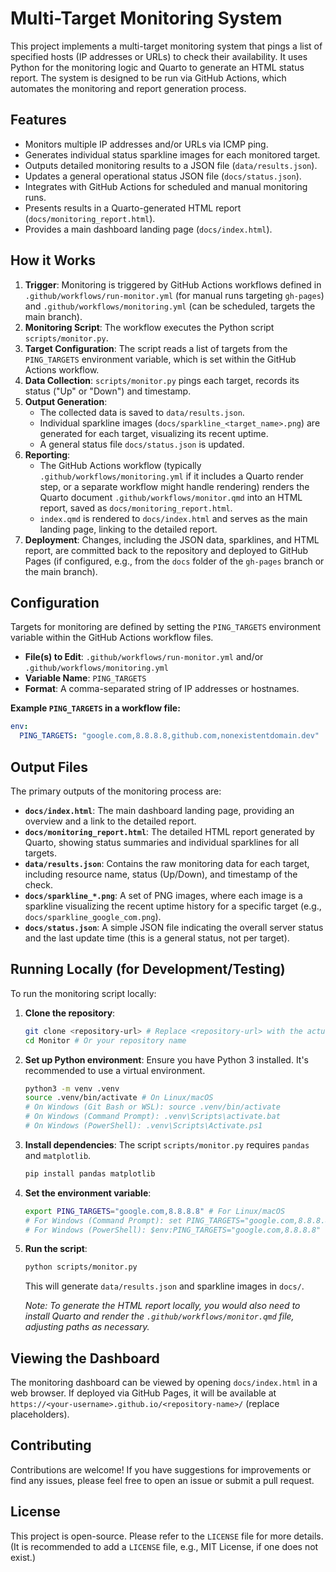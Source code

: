 # Multi-Target Monitoring System

This project implements a multi-target monitoring system that pings a list of specified hosts (IP addresses or URLs) to check their availability. It uses Python for the monitoring logic and Quarto to generate an HTML status report. The system is designed to be run via GitHub Actions, which automates the monitoring and report generation process.

## Features

*   Monitors multiple IP addresses and/or URLs via ICMP ping.
*   Generates individual status sparkline images for each monitored target.
*   Outputs detailed monitoring results to a JSON file (`data/results.json`).
*   Updates a general operational status JSON file (`docs/status.json`).
*   Integrates with GitHub Actions for scheduled and manual monitoring runs.
*   Presents results in a Quarto-generated HTML report (`docs/monitoring_report.html`).
*   Provides a main dashboard landing page (`docs/index.html`).

## How it Works

1.  **Trigger**: Monitoring is triggered by GitHub Actions workflows defined in `.github/workflows/run-monitor.yml` (for manual runs targeting `gh-pages`) and `.github/workflows/monitoring.yml` (can be scheduled, targets the main branch).
2.  **Monitoring Script**: The workflow executes the Python script `scripts/monitor.py`.
3.  **Target Configuration**: The script reads a list of targets from the `PING_TARGETS` environment variable, which is set within the GitHub Actions workflow.
4.  **Data Collection**: `scripts/monitor.py` pings each target, records its status ("Up" or "Down") and timestamp.
5.  **Output Generation**:
    *   The collected data is saved to `data/results.json`.
    *   Individual sparkline images (`docs/sparkline_<target_name>.png`) are generated for each target, visualizing its recent uptime.
    *   A general status file `docs/status.json` is updated.
6.  **Reporting**:
    *   The GitHub Actions workflow (typically `.github/workflows/monitoring.yml` if it includes a Quarto render step, or a separate workflow might handle rendering) renders the Quarto document `.github/workflows/monitor.qmd` into an HTML report, saved as `docs/monitoring_report.html`.
    *   `index.qmd` is rendered to `docs/index.html` and serves as the main landing page, linking to the detailed report.
7.  **Deployment**: Changes, including the JSON data, sparklines, and HTML report, are committed back to the repository and deployed to GitHub Pages (if configured, e.g., from the `docs` folder of the `gh-pages` branch or the main branch).

## Configuration

Targets for monitoring are defined by setting the `PING_TARGETS` environment variable within the GitHub Actions workflow files.

*   **File(s) to Edit**: `.github/workflows/run-monitor.yml` and/or `.github/workflows/monitoring.yml`
*   **Variable Name**: `PING_TARGETS`
*   **Format**: A comma-separated string of IP addresses or hostnames.

**Example `PING_TARGETS` in a workflow file:**
```yaml
env:
  PING_TARGETS: "google.com,8.8.8.8,github.com,nonexistentdomain.dev"
```

## Output Files

The primary outputs of the monitoring process are:

*   **`docs/index.html`**: The main dashboard landing page, providing an overview and a link to the detailed report.
*   **`docs/monitoring_report.html`**: The detailed HTML report generated by Quarto, showing status summaries and individual sparklines for all targets.
*   **`data/results.json`**: Contains the raw monitoring data for each target, including resource name, status (Up/Down), and timestamp of the check.
*   **`docs/sparkline_*.png`**: A set of PNG images, where each image is a sparkline visualizing the recent uptime history for a specific target (e.g., `docs/sparkline_google_com.png`).
*   **`docs/status.json`**: A simple JSON file indicating the overall server status and the last update time (this is a general status, not per target).

## Running Locally (for Development/Testing)

To run the monitoring script locally:

1.  **Clone the repository**:
    ```bash
    git clone <repository-url> # Replace <repository-url> with the actual URL
    cd Monitor # Or your repository name
    ```
2.  **Set up Python environment**:
    Ensure you have Python 3 installed. It's recommended to use a virtual environment.
    ```bash
    python3 -m venv .venv
    source .venv/bin/activate # On Linux/macOS
    # On Windows (Git Bash or WSL): source .venv/bin/activate
    # On Windows (Command Prompt): .venv\Scripts\activate.bat
    # On Windows (PowerShell): .venv\Scripts\Activate.ps1
    ```
3.  **Install dependencies**:
    The script `scripts/monitor.py` requires `pandas` and `matplotlib`.
    ```bash
    pip install pandas matplotlib
    ```
4.  **Set the environment variable**:
    ```bash
    export PING_TARGETS="google.com,8.8.8.8" # For Linux/macOS
    # For Windows (Command Prompt): set PING_TARGETS="google.com,8.8.8.8"
    # For Windows (PowerShell): $env:PING_TARGETS="google.com,8.8.8.8"
    ```
5.  **Run the script**:
    ```bash
    python scripts/monitor.py
    ```
    This will generate `data/results.json` and sparkline images in `docs/`.

    *Note: To generate the HTML report locally, you would also need to install Quarto and render the `.github/workflows/monitor.qmd` file, adjusting paths as necessary.*

## Viewing the Dashboard

The monitoring dashboard can be viewed by opening `docs/index.html` in a web browser. If deployed via GitHub Pages, it will be available at `https://<your-username>.github.io/<repository-name>/` (replace placeholders).

## Contributing

Contributions are welcome! If you have suggestions for improvements or find any issues, please feel free to open an issue or submit a pull request.

## License

This project is open-source. Please refer to the `LICENSE` file for more details. (It is recommended to add a `LICENSE` file, e.g., MIT License, if one does not exist.)
